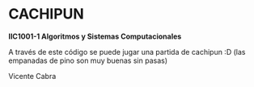 # CACHIPUN

**IIC1001-1 Algoritmos y Sistemas Computacionales**

A través de este código se puede jugar una partida de cachipun :D
(las empanadas de pino son muy buenas sin pasas)

Vicente Cabra

